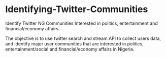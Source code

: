 # Identifying-Twitter-Communities
Identify Twitter NG Communities Interested in politics, entertainment and financial/economy affairs.

The objective is to use twitter search and stream API to collect users data, and identify major user communities that are interested in politics, entertainment/social and financial/economy affairs in Nigeria.
